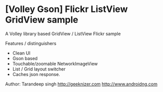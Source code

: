 [Volley Gson] Flickr ListView GridView sample
========================================

A Volley library based GridView / ListView Flickr sample

Features / distinguishers
 * Clean UI
 * Gson based
 * Touchable/zoomable NetworkImageView
 * List / Grid layout switcher
 * Caches json response.

Author: Tarandeep singh
http://geeknizer.com
http://www.androidng.com
